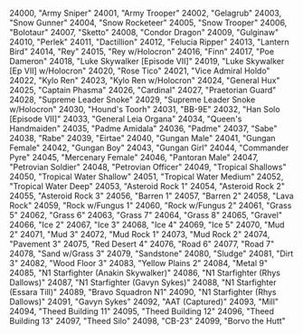 ﻿24000, "Army Sniper"
24001, "Army Trooper"
24002, "Gelagrub"
24003, "Snow Gunner"
24004, "Snow Rocketeer"
24005, "Snow Trooper"
24006, "Bolotaur"
24007, "Sketto"
24008, "Condor Dragon"
24009, "Gulginaw"
24010, "Perlek"
24011, "Dactillion"
24012, "Felucia Ripper"
24013, "Lantern Bird"
24014, "Rey"
24015, "Rey w/Holocron"
24016, "Finn"
24017, "Poe Dameron"
24018, "Luke Skywalker [Episode VII]"
24019, "Luke Skywalker [Ep VII] w/Holocron"
24020, "Rose Tico"
24021, "Vice Admiral Holdo"
24022, "Kylo Ren"
24023, "Kylo Ren w/Holocron"
24024, "General Hux"
24025, "Captain Phasma"
24026, "Cardinal"
24027, "Praetorian Guard"
24028, "Supreme Leader Snoke"
24029, "Supreme Leader Snoke w/Holocron"
24030, "Hound's Toorh"
24031, "BB-9E"
24032, "Han Solo [Episode VII]"
24033, "General Leia Organa"
24034, "Queen's Handmaiden"
24035, "Padme Amidala"
24036, "Padme"
24037, "Sabe"
24038, "Rabe"
24039, "Eirtae"
24040, "Gungan Male"
24041, "Gungan Female"
24042, "Gungan Boy"
24043, "Gungan Girl"
24044, "Commander Pyre"
24045, "Mercenary Female"
24046, "Pantoran Male"
24047, "Petrovian Soldier"
24048, "Petrovian Officer"
24049, "Tropical Shallows"
24050, "Tropical Water Shallow"
24051, "Tropical Water Medium"
24052, "Tropical Water Deep"
24053, "Asteroid Rock 1"
24054, "Asteroid Rock 2"
24055, "Asteroid Rock 3"
24056, "Barren 1"
24057, "Barren 2"
24058, "Lava Rock"
24059, "Rock w/Fungus 1"
24060, "Rock w/Fungus 2"
24061, "Grass 5"
24062, "Grass 6"
24063, "Grass 7"
24064, "Grass 8"
24065, "Gravel"
24066, "Ice 2"
24067, "Ice 3"
24068, "Ice 4"
24069, "Ice 5"
24070, "Mud 2"
24071, "Mud 3"
24072, "Mud Rock 1"
24073, "Mud Rock 2"
24074, "Pavement 3"
24075, "Red Desert 4"
24076, "Road 6"
24077, "Road 7"
24078, "Sand w/Grass 3"
24079, "Sandstone"
24080, "Sludge"
24081, "Dirt 3"
24082, "Wood Floor 3"
24083, "Yellow Plains 2"
24084, "Metal 9"
24085, "N1 Starfighter (Anakin Skywalker)"
24086, "N1 Starfighter (Rhys Dallows)"
24087, "N1 Starfighter (Gavyn Sykes)"
24088, "N1 Starfighter (Essara Till)"
24089, "Bravo Squadron N1"
24090, "N1 Starfighter (Rhys Dallows)"
24091, "Gavyn Sykes"
24092, "AAT (Captured)"
24093, "Mill"
24094, "Theed Building 11"
24095, "Theed Building 12"
24096, "Theed Building 13"
24097, "Theed Silo"
24098, "CB-23"
24099, "Borvo the Hutt"
